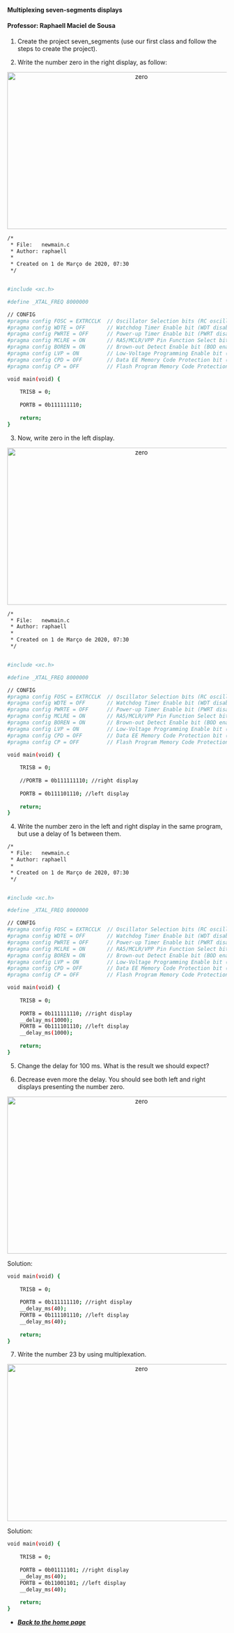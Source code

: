 #### Multiplexing seven-segments displays

#### Professor: Raphaell Maciel de Sousa

1. Create the project seven_segments (use our first class and follow the steps to create the project).

2. Write the number zero in the right display, as follow:

<p align="center">
    <img src="./figs/zero_number.png" width="600" height="360" title="zero">
</p> 

```sh
/*
 * File:   newmain.c
 * Author: raphaell
 *
 * Created on 1 de Março de 2020, 07:30
 */


#include <xc.h>

#define _XTAL_FREQ 8000000

// CONFIG
#pragma config FOSC = EXTRCCLK  // Oscillator Selection bits (RC oscillator: CLKOUT function on RA6/OSC2/CLKOUT pin, Resistor and Capacitor on RA7/OSC1/CLKIN)
#pragma config WDTE = OFF       // Watchdog Timer Enable bit (WDT disabled)
#pragma config PWRTE = OFF      // Power-up Timer Enable bit (PWRT disabled)
#pragma config MCLRE = ON       // RA5/MCLR/VPP Pin Function Select bit (RA5/MCLR/VPP pin function is MCLR)
#pragma config BOREN = ON       // Brown-out Detect Enable bit (BOD enabled)
#pragma config LVP = ON         // Low-Voltage Programming Enable bit (RB4/PGM pin has PGM function, low-voltage programming enabled)
#pragma config CPD = OFF        // Data EE Memory Code Protection bit (Data memory code protection off)
#pragma config CP = OFF         // Flash Program Memory Code Protection bit (Code protection off)

void main(void) {
    
    TRISB = 0;
    
    PORTB = 0b111111110;
    
    return;
}
```

3. Now, write zero in the left display.

<p align="center">
    <img src="./figs/left_display.png" width="600" height="360" title="zero">
</p> 

```sh
/*
 * File:   newmain.c
 * Author: raphaell
 *
 * Created on 1 de Março de 2020, 07:30
 */


#include <xc.h>

#define _XTAL_FREQ 8000000

// CONFIG
#pragma config FOSC = EXTRCCLK  // Oscillator Selection bits (RC oscillator: CLKOUT function on RA6/OSC2/CLKOUT pin, Resistor and Capacitor on RA7/OSC1/CLKIN)
#pragma config WDTE = OFF       // Watchdog Timer Enable bit (WDT disabled)
#pragma config PWRTE = OFF      // Power-up Timer Enable bit (PWRT disabled)
#pragma config MCLRE = ON       // RA5/MCLR/VPP Pin Function Select bit (RA5/MCLR/VPP pin function is MCLR)
#pragma config BOREN = ON       // Brown-out Detect Enable bit (BOD enabled)
#pragma config LVP = ON         // Low-Voltage Programming Enable bit (RB4/PGM pin has PGM function, low-voltage programming enabled)
#pragma config CPD = OFF        // Data EE Memory Code Protection bit (Data memory code protection off)
#pragma config CP = OFF         // Flash Program Memory Code Protection bit (Code protection off)

void main(void) {
    
    TRISB = 0;
    
    //PORTB = 0b111111110; //right display
    
    PORTB = 0b111101110; //left display
    
    return;
}
```

4. Write the number zero in the left and right display in the same program, but use a delay of 1s between them.

```sh
/*
 * File:   newmain.c
 * Author: raphaell
 *
 * Created on 1 de Março de 2020, 07:30
 */


#include <xc.h>

#define _XTAL_FREQ 8000000

// CONFIG
#pragma config FOSC = EXTRCCLK  // Oscillator Selection bits (RC oscillator: CLKOUT function on RA6/OSC2/CLKOUT pin, Resistor and Capacitor on RA7/OSC1/CLKIN)
#pragma config WDTE = OFF       // Watchdog Timer Enable bit (WDT disabled)
#pragma config PWRTE = OFF      // Power-up Timer Enable bit (PWRT disabled)
#pragma config MCLRE = ON       // RA5/MCLR/VPP Pin Function Select bit (RA5/MCLR/VPP pin function is MCLR)
#pragma config BOREN = ON       // Brown-out Detect Enable bit (BOD enabled)
#pragma config LVP = ON         // Low-Voltage Programming Enable bit (RB4/PGM pin has PGM function, low-voltage programming enabled)
#pragma config CPD = OFF        // Data EE Memory Code Protection bit (Data memory code protection off)
#pragma config CP = OFF         // Flash Program Memory Code Protection bit (Code protection off)

void main(void) {
    
    TRISB = 0;
    
    PORTB = 0b111111110; //right display
    __delay_ms(1000);
    PORTB = 0b111101110; //left display
    __delay_ms(1000);
    
    return;
}
```

5. Change the delay for 100 ms. What is the result we should expect?

6. Decrease even more the delay. You should see both left and right displays presenting the number zero.

<p align="center">
    <img src="./figs/multiplex.png" width="600" height="360" title="zero">
</p> 

Solution:

```sh
void main(void) {
    
    TRISB = 0;
    
    PORTB = 0b111111110; //right display
    __delay_ms(40);
    PORTB = 0b111101110; //left display
    __delay_ms(40);
    
    return;
}
```

7. Write the number 23 by using multiplexation.

<p align="center">
    <img src="./figs/display23.png" width="600" height="360" title="zero">
</p> 

Solution:

```sh
void main(void) {
    
    TRISB = 0;
    
    PORTB = 0b01111101; //right display
    __delay_ms(40);
    PORTB = 0b11001101; //left display
    __delay_ms(40);
    
    return;
}
```

* **[*Back to the home page*](https://github.com/raphaellmsousa/microcontrollers)**  
